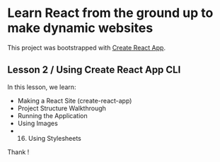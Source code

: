 # Learn React from the ground up to make dynamic websites

This project was bootstrapped with [Create React App](https://github.com/facebook/create-react-app).

## Lesson 2 / Using Create React App CLI

In this lesson, we learn:

  - Making a React Site (create-react-app)
  - Project Structure Walkthrough
  - Running the Application
  - Using Images
  - 16. Using Stylesheets

Thank !
